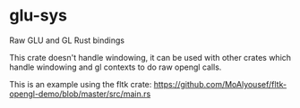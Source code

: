 # glu-sys
Raw GLU and GL Rust bindings

This crate doesn't handle windowing, it can be used with other crates which handle windowing and gl contexts to do raw opengl calls.

This is an example using the fltk crate:
https://github.com/MoAlyousef/fltk-opengl-demo/blob/master/src/main.rs
